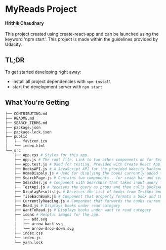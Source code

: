 # MyReads Project
#### Hrithik Chaudhary

This project created using create-react-app and can be launched using the keyword 'npm start'.
This project is made within the guidelines provided by Udacity.
## TL;DR

To get started developing right away:

* install all project dependencies with `npm install`
* start the development server with `npm start`

## What You're Getting
```bash
├── CONTRIBUTING.md
├── README.md
├── SEARCH_TERMS.md
├── package.json
├── package-lock.json
├── public
│   ├── favicon.ico
│   └── index.html
└── src
    ├── App.css # Styles for this app.
    ├── App.js # The root file. Link to two other components on for SearchPage and HomePage. By default, the app calls HomePage component.
    ├── App.test.js # Used for testing. Provided with Create React App.
    ├── BooksAPI.js # A JavaScript API for the provided Udacity backend.
    ├── HomeDispaly.js # Used for displying the books currently added to the catalog
    ├── SearchPage.js # Contains two components-- for seach bar and search contents
    ├── Searcher.js # Component with SearchBar that takes input query from user and sends it back to SearchPage
    ├── TestApi.js # Receives the query as props and then calls BooksAPI and gets books matching the query
    ├── DisplayResults.js # Receives the list of books from TestApi and then processes them for display
    ├── TileEachBook.js # Component that properly formats a book and then displays it on the screen
    ├── CurrentlyReading.js # Component that forwards the books currently in catalog and under currently Reading category.
    ├── Read.js # Displays books under read category
    ├── WantToRead.js # Displays books under want to read category
    ├── icons # Helpful images for the app.
    │   ├── add.svg
    │   ├── arrow-back.svg
    │   └── arrow-drop-down.svg
    ├── index.css
    └── index.js 
    └── yarn.lock
```
